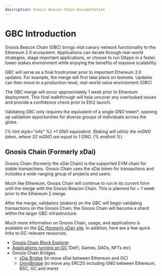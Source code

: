 ```yaml
---
description: Gnosis Beacon Chain Documentation
---
```


# GBC Introduction

Gnosis Beacon Chain (GBC) brings vital canary network functionality to the Ethereum 2.0 ecosystem. Applications can iterate through real-world strategies, stage important applications, or choose to run DApps in a faster, lower-stakes environment while enjoying the benefits of massive scalability.

GBC will serve as a final frontrunner prior to important Ethereum 2.0 updates. For example, the merge will first take place on testnets. Updates can then move to a production-level, real-world value environment (GBC)&#x20;

The GBC merge will occur approximately 1 week prior to Ethereum deployment. This final walkthrough will help uncover any overlooked issues and provide a confidence check prior to Eth2 launch.

Validating GBC only requires the equivalent of a single GNO token\*, opening up validation opportunities for diverse groups of individuals across the globe.

{% hint style="info" %}
_\*1 GNO equivalent. Staking will utilize the mGNO token, where 32 mGNO are equal to 1 GNO._
{% endhint %}

## Gnosis Chain (Formerly xDai)

Gnosis Chain (formerly the xDai Chain) is the supported EVM chain for stable transactions. Gnosis Chain uses the xDai token for transactions and includes a wide-ranging group of projects and users.

Much like Ethereum, Gnosis Chain will continue to run in its current form until the merge with the Gnosis Beacon Chain. This is planned for \~ 1 week prior to the Ethereum 2 merge.

After the merge, validators (stakers) on the GBC will begin validating transactions on the Gnosis Chain; the Gnosis Chain will become a shard within the larger GBC infrastructure.

Much more information on Gnosis Chain, usage, and applications is available on the [GC (formerly xDai) site](https://www.xdaichain.com). In addition, here are a few quick links to GC-relevant resources.

* [Gnosis Chain Block Explorer](https://blockscout.com/xdai/mainnet/)
* [Applications running on GC](https://www.xdai.world) (DeFi, Games, DAOs, NFTs etc)
* Gnosis Chain Bridges
  * [xDai Bridge](https://bridge.xdaichain.com) (to move xDai between Ethereum and GC)
  * [OmniBridge](https://omni.xdaichain.com) (to move any ERC20 including GNO between Ethereum, BSC, GC and more)
